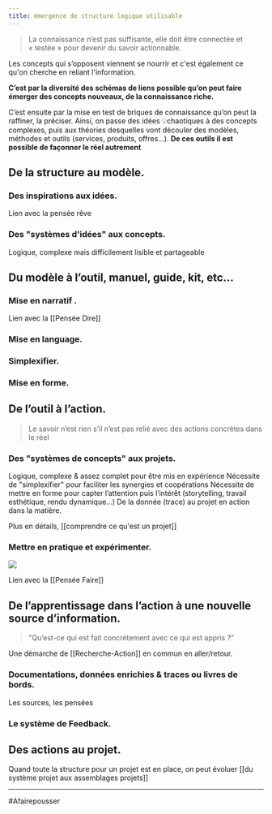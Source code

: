 ```yaml
---
title: émergence de structure logique utilisable
---
```


>La connaissance n’est pas suffisante, elle doit être connectée et « testée » pour devenir du savoir actionnable.

Les concepts qui s’opposent viennent se nourrir et c'est également ce qu'on cherche en reliant l'information.

**C’est par la diversité des schémas de liens possible qu’on peut faire émerger des concepts nouveaux, de la connaissance riche.**

C’est ensuite par la mise en test de briques de connaissance qu’on peut la raffiner, la préciser. Ainsi, on passe des idées 💡chaotiques à des concepts complexes, puis aux théories desquelles vont découler des modèles, méthodes et outils (services, produits, offres...). **De ces outils il est possible de façonner le réel autrement**


## De la structure au modèle.

### Des inspirations aux idées.
Lien avec la pensée rêve

### Des "systèmes d'idées" aux concepts.
Logique, complexe mais difficilement lisible et partageable

## Du modèle à l’outil, manuel, guide, kit, etc...

### Mise en narratif .
Lien avec la [[Pensée Dire]]

### Mise en language. 
### Simplexifier.
### Mise en forme. 

## De l’outil à l’action.
>Le savoir n’est rien s’il n’est pas relié avec des actions concrètes dans le réel



### Des "systèmes de concepts" aux projets.
Logique, complexe & assez complet pour être mis en expérience
Nécessite de "simplexifier" pour faciliter les synergies et coopérations
Nécessite de mettre en forme pour capter l’attention puis l’intérêt (storytelling, travail esthétique, rendu dynamique...)
De la donnée (trace) au projet en action dans la matière.

Plus en détails, [[comprendre ce qu'est un projet]]

### Mettre en pratique et expérimenter.
![](https://s3.us-west-2.amazonaws.com/secure.notion-static.com/6ef0d52e-5d47-42d7-ad46-319ea3f695f5/connaissance_utilisee.jpg?X-Amz-Algorithm=AWS4-HMAC-SHA256&X-Amz-Credential=AKIAT73L2G45O3KS52Y5%2F20201106%2Fus-west-2%2Fs3%2Faws4_request&X-Amz-Date=20201106T225856Z&X-Amz-Expires=86400&X-Amz-Signature=5dbc3d67f56fbb2f69dfbf48f8b4d5fd351b1493898417e0653181f1d2617abe&X-Amz-SignedHeaders=host&response-content-disposition=filename%20%3D%22connaissance_utilisee.jpg%22)

Lien avec la [[Pensée Faire]]

## De l’apprentissage dans l’action à une nouvelle source d’information.
> "Qu’est-ce qui est fait concrètement avec ce qui est appris ?"


Une démarche de [[Recherche-Action]] en commun en aller/retour.

### Documentations, données enrichies & traces ou livres de bords. 
Les sources, les pensées

### Le système de Feedback.

## Des actions au projet.

Quand toute la structure pour un projet est en place, on peut évoluer [[du système projet aux assemblages projets]]

---
#Afairepousser 